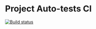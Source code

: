 # Project Auto-tests CI
[![Build status](https://ci.appveyor.com/api/projects/status/e1fu0sa58x7nsdgo/branch/master?svg=true)](https://ci.appveyor.com/project/NikkiNoble/homeworkaqa2/branch/master)
